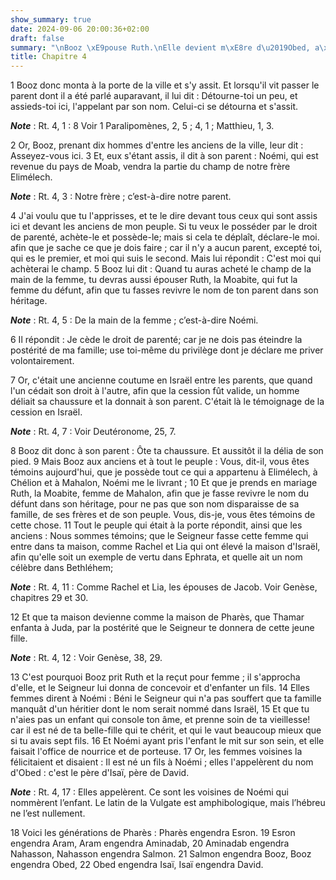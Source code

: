 ```yaml
---
show_summary: true
date: 2024-09-06 20:00:36+02:00
draft: false
summary: "\nBooz \xE9pouse Ruth.\nElle devient m\xE8re d\u2019Obed, a\xEFeule de David.\n"
title: Chapitre 4
---
```





1 Booz donc monta à la porte de la ville et s'y assit. Et lorsqu'il vit passer le parent dont il a été parlé auparavant, il lui dit : Détourne-toi un peu, et assieds-toi ici, l'appelant par son nom. Celui-ci se détourna et s'assit.

***Note*** :  Rt. 4, 1 : 8 Voir 1 Paralipomènes, 2, 5 ; 4, 1 ; Matthieu, 1, 3.

2 Or, Booz, prenant dix hommes d'entre les anciens de la ville, leur dit : Asseyez-vous ici. 3 Et, eux s'étant assis, il dit à son parent : Noémi, qui est revenue du pays de Moab, vendra la partie du champ de notre frère Elimélech.

***Note*** :  Rt. 4, 3 : Notre frère ; c’est-à-dire notre parent.

4 J'ai voulu que tu l'apprisses, et te le dire devant tous ceux qui sont assis ici et devant les anciens de mon peuple. Si tu veux le posséder par le droit de parenté, achète-le et possède-le; mais si cela te déplaît, déclare-le moi. afin que je sache ce que je dois faire ; car il n'y a aucun parent, excepté toi, qui es le premier, et moi qui suis le second. Mais lui répondit : C'est moi qui achèterai le champ. 5 Booz lui dit : Quand tu auras acheté le champ de la main de la femme, tu devras aussi épouser Ruth, la Moabite, qui fut la femme du défunt, afin que tu fasses revivre le nom de ton parent dans son héritage.

***Note*** :  Rt. 4, 5 : De la main de la femme ; c’est-à-dire Noémi.

6 Il répondit : Je cède le droit de parenté; car je ne dois pas éteindre la postérité de ma famille; use toi-même du privilège dont je déclare me priver volontairement.


7 Or, c'était une ancienne coutume en Israël entre les parents, que quand l'un cédait son droit à l'autre, afin que la cession fût valide, un homme déliait sa chaussure et la donnait à son parent. C'était là le témoignage de la cession en Israël.

***Note*** :  Rt. 4, 7 : Voir Deutéronome, 25, 7.

8 Booz dit donc à son parent : Ôte ta chaussure. Et aussitôt il la délia de son pied. 9 Mais Booz aux anciens et à tout le peuple : Vous, dit-il, vous êtes témoins aujourd'hui, que je possède tout ce qui a appartenu à Elimélech, à Chélion et à Mahalon, Noémi me le livrant ; 10 Et que je prends en mariage Ruth, la Moabite, femme de Mahalon, afin que je fasse revivre le nom du défunt dans son héritage, pour ne pas que son nom disparaisse de sa famille, de ses frères et de son peuple. Vous, dis-je, vous êtes témoins de cette chose. 11 Tout le peuple qui était à la porte répondit, ainsi que les anciens : Nous sommes témoins; que le Seigneur fasse cette femme qui entre dans ta maison, comme Rachel et Lia qui ont élevé la maison d'Israël, afin qu'elle soit un exemple de vertu dans Ephrata, et quelle ait un nom célèbre dans Bethléhem;

***Note*** :  Rt. 4, 11 : Comme Rachel et Lia, les épouses de Jacob. Voir Genèse, chapitres 29 et 30.

12 Et que ta maison devienne comme la maison de Pharès, que Thamar enfanta à Juda, par la postérité que le Seigneur te donnera de cette jeune fille.

***Note*** :  Rt. 4, 12 : Voir Genèse, 38, 29.


13 C'est pourquoi Booz prit Ruth et la reçut pour femme ; il s'approcha d'elle, et le Seigneur lui donna de concevoir et d'enfanter un fils. 14 Elles femmes dirent à Noémi : Béni le Seigneur qui n'a pas souffert que ta famille manquât d'un héritier dont le nom serait nommé dans Israël, 15 Et que tu n'aies pas un enfant qui console ton âme, et prenne soin de ta vieillesse! car il est né de ta belle-fille qui te chérit, et qui le vaut beaucoup mieux que si tu avais sept fils. 16 Et Noémi ayant pris l'enfant le mit sur son sein, et elle faisait l'office de nourrice et de porteuse. 17 Or, les femmes voisines la félicitaient et disaient : Il est né un fils à Noémi ; elles l'appelèrent du nom d'Obed : c'est le père d'Isaï, père de David.

***Note*** :  Rt. 4, 17 : Elles appelèrent. Ce sont les voisines de Noémi qui nommèrent l’enfant. Le latin de la Vulgate est amphibologique, mais l’hébreu ne l’est nullement.


18 Voici les générations de Pharès : Pharès engendra Esron. 19 Esron engendra Aram, Aram engendra Aminadab, 20 Aminadab engendra Nahasson, Nahasson engendra Salmon. 21 Salmon engendra Booz, Booz engendra Obed, 22 Obed engendra Isaï, Isaï engendra David.
